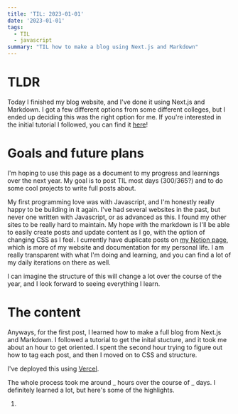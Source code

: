 ```yaml
---
title: 'TIL: 2023-01-01'
date: '2023-01-01'
tags:
  - TIL
  - javascript
summary: "TIL how to make a blog using Next.js and Markdown"
---
```



# TLDR
Today I finished my blog website, and I've done it using Next.js and Markdown. I got a few different options from some different colleges, but I ended up deciding this was the right option for me. If you're interested in the initial tutorial I followed, you can find it [here](https://some.website)!

# Goals and future plans
I'm hoping to use this page as a document to my progress and learnings over the next year. My goal is to post TIL most days (300/365?) and to do some cool projects to write full posts about. 

My first programming love was with Javascript, and I'm honestly really happy to be building in it again. I've had several websites in the past, but never one written with Javascript, or as advanced as this. I found my other sites to be really hard to maintain. My hope with the markdown is I'll be able to easily create posts and update content as I go, with the option of changing CSS as I feel. I currently have duplicate posts on [my Notion page](https://victoriaslocum.com), which is more of my website and documentation for my personal life. I am really transparent with what I'm doing and learning, and you can find a lot of my daily iterations on there as well. 

I can imagine the structure of this will change a lot over the course of the year, and I look forward to seeing everything I learn. 

# The content
Anyways, for the first post, I learned how to make a full blog from Next.js and Markdown. I followed a tutorial to get the inital stucture, and it took me about an hour to get oriented. I spent the second hour trying to figure out how to tag each post, and then I moved on to CSS and structure. 

I've deployed this using [Vercel](https://some.website). 

The whole process took me around _ hours over the course of _ days. I definitely learned a lot, but here's some of the highlights. 

1. 

